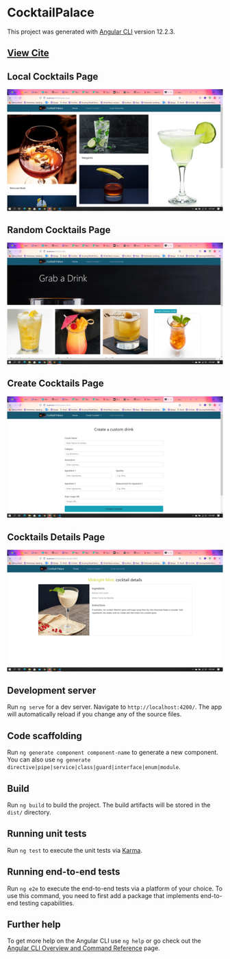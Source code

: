 # CocktailPalace

This project was generated with [Angular CLI](https://github.com/angular/angular-cli) version 12.2.3.
## [View Cite](https://munyiwamwangi.github.io/Coctail-Palace/coctails)

## Local Cocktails Page 
![Local Cocktails Page](https://github.com/Munyiwamwangi/Coctail-Palace/blob/main/src/assets/images/localFavs.png)

## Random Cocktails Page 
![Random Cocktails](https://github.com/Munyiwamwangi/Coctail-Palace/blob/main/src/assets/images/newhome.png)

## Create Cocktails Page 
![Random Cocktails](https://github.com/Munyiwamwangi/Coctail-Palace/blob/main/src/assets/images/createCocktail.png)

## Cocktails Details Page 
![Random Cocktails](https://github.com/Munyiwamwangi/Coctail-Palace/blob/main/src/assets/images/cocktailDetails.png)


## Development server

Run `ng serve` for a dev server. Navigate to `http://localhost:4200/`. The app will automatically reload if you change any of the source files.

## Code scaffolding

Run `ng generate component component-name` to generate a new component. You can also use `ng generate directive|pipe|service|class|guard|interface|enum|module`.

## Build

Run `ng build` to build the project. The build artifacts will be stored in the `dist/` directory.

## Running unit tests

Run `ng test` to execute the unit tests via [Karma](https://karma-runner.github.io).

## Running end-to-end tests

Run `ng e2e` to execute the end-to-end tests via a platform of your choice. To use this command, you need to first add a package that implements end-to-end testing capabilities.

## Further help

To get more help on the Angular CLI use `ng help` or go check out the [Angular CLI Overview and Command Reference](https://angular.io/cli) page.
